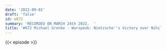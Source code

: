 ```yaml
---
date: '2022-09-01'
draft: 'false'
id: e672
summary: 'RECORDED ON MARCH 24th 2022.  '
title: '#672 Michael Grenke - Warspeak: Nietzsche''s Victory over Nihilism'
---
```

{{< episode >}}
